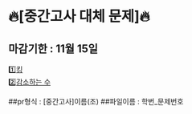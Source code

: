 # 🔥[중간고사 대체 문제]🔥
<h2>마감기한 : 11월 15일</h2>

1️⃣[킹](https://www.acmicpc.net/problem/1063)</br>
2️⃣[감소하는 수](https://www.acmicpc.net/problem/1038)

##pr형식 : [중간고사]이름(조)</h2>
##파일이름 : 학번_문제번호</h2>
